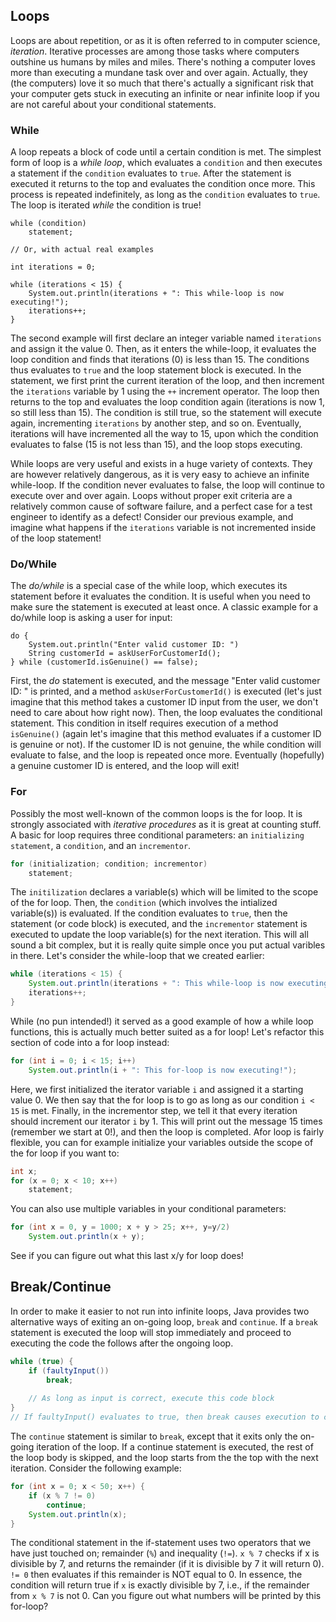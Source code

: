 ## Loops
Loops are about repetition, or as it is often referred to in computer science, <i>iteration</i>. Iterative processes are among those tasks where computers outshine us humans by miles and miles. There's nothing a computer loves more than executing a mundane task over and over again. Actually, they (the computers) love it so much that there's actually a significant risk that your computer gets stuck in executing an infinite or near infinite loop if you are not careful about your conditional statements.

### While
A loop repeats a block of code until a certain condition is met. The simplest form of loop is a <i>while loop</i>, which evaluates a `condition` and then executes a statement if the `condition` evaluates to `true`. After the statement is executed it returns to the top and evaluates the condition once more. This process is repeated indefinitely, as long as the `condition` evaluates to `true`. The loop is iterated <i>while</i> the condition is true!
```
while (condition) 
    statement;

// Or, with actual real examples

int iterations = 0;
        
while (iterations < 15) {
    System.out.println(iterations + ": This while-loop is now executing!");
    iterations++;
}
```
The second example will first declare an integer variable named `iterations` and assign it the value 0. Then, as it enters the while-loop, it evaluates the loop condition and finds that iterations (0) is less than 15. The conditions thus evaluates to `true` and the loop statement block is executed. In the statement, we first print the current iteration of the loop, and then increment the `iterations` variable by 1 using the `++` increment operator. The loop then returns to the top and evaluates the loop condition again (iterations is now 1, so still less than 15). The condition is still true, so the statement will execute again, incrementing `iterations` by another step, and so on. Eventually, iterations will have incremented all the way to 15, upon which the condition evaluates to false (15 is not less than 15), and the loop stops executing.

While loops are very useful and exists in a huge variety of contexts. They are however relatively dangerous, as it is very easy to achieve an infinite while-loop. If the condition never evaluates to false, the loop will continue to execute over and over again. Loops without proper exit criteria are a relatively common cause of software failure, and a perfect case for a test engineer to identify as a defect! Consider our previous example, and imagine what happens if the `iterations` variable is not incremented inside of the loop statement!

### Do/While
The <i>do/while</i> is a special case of the while loop, which executes its statement before it evaluates the condition. It is useful when you need to make sure the statement is executed at least once. A classic example for a do/while loop is asking a user for input:
```
do {
    System.out.println("Enter valid customer ID: ")
    String customerId = askUserForCustomerId();
} while (customerId.isGenuine() == false);
```
First, the <i>do</i> statement is executed, and the message "Enter valid customer ID: " is printed, and a method `askUserForCustomerId()` is executed (let's just imagine that this method takes a customer ID input from the user, we don't need to care about how right now). Then, the loop evaluates the conditional statement. This condition in itself requires execution of a method `isGenuine()` (again let's imagine that this method evaluates if a customer ID is genuine or not). If the customer ID is not genuine, the while condition will evaluate to false, and the loop is repeated once more. Eventually (hopefully) a genuine customer ID is entered, and the loop will exit!

### For
Possibly the most well-known of the common loops is the for loop. It is strongly associated with <i>iterative procedures</i> as it is great at counting stuff. A basic for loop requires three conditional parameters: an `initializing statement`, a `condition`, and an `incrementor`.
```java
for (initialization; condition; incrementor)
    statement;
```
The `initilization` declares a variable(s) which will be limited to the scope of the for loop. Then, the `condition` (which involves the intialized variable(s)) is evaluated. If the condition evaluates to `true`, then the statement (or code block) is executed, and the `incrementor` statement is executed to update the loop variable(s) for the next iteration. This will all sound a bit complex, but it is really quite simple once you put actual varibles in there. Let's consider the while-loop that we created earlier:
```java
while (iterations < 15) {
    System.out.println(iterations + ": This while-loop is now executing!");
    iterations++;
}
```
While (no pun intended!) it served as a good example of how a while loop functions, this is actually much better suited as a for loop! Let's refactor this section of code into a for loop instead:
```java
for (int i = 0; i < 15; i++) 
    System.out.println(i + ": This for-loop is now executing!");
```
Here, we first initialized the iterator variable `i` and assigned it a starting value 0. We then say that the for loop is to go as long as our condition `i < 15` is met. Finally, in the incrementor step, we tell it that every iteration should increment our iterator `i` by 1. This will print out the message 15 times (remember we start at 0!), and then the loop is completed. Afor loop is fairly flexible, you can for example initialize your variables outside the scope of the for loop if you want to:
```java
int x;
for (x = 0; x < 10; x++)
    statement;
```
You can also use multiple variables in your conditional parameters:
```java
for (int x = 0, y = 1000; x + y > 25; x++, y=y/2)
    System.out.println(x + y);
```
See if you can figure out what this last x/y for loop does!

## Break/Continue
In order to make it easier to not run into infinite loops, Java provides two alternative ways of exiting an on-going loop, `break` and `continue`. If a `break` statement is executed the loop will stop immediately and proceed to executing the code the follows after the ongoing loop.
```java
while (true) {
    if (faultyInput())
        break;
    
    // As long as input is correct, execute this code block
}
// If faultyInput() evaluates to true, then break causes execution to continue from here.
```
The `continue` statement is similar to `break`, except that it exits only the on-going iteration of the loop. If a continue statement is executed, the rest of the loop body is skipped, and the loop starts from the the top with the next iteration. Consider the following example:
```java
for (int x = 0; x < 50; x++) {
    if (x % 7 != 0)
        continue;
    System.out.println(x);
}
```
The conditional statement in the if-statement uses two operators that we have just touched on; remainder (`%`) and inequality (`!=`). `x % 7` checks if x is divisible by 7, and returns the remainder (if it is divisible by 7 it will return 0). `!= 0` then evaluates if this remainder is NOT equal to 0. In essence, the condition will return true if `x` is exactly divisible by 7, i.e., if the remainder from `x % 7` is not 0. Can you figure out what numbers will be printed by this for-loop?